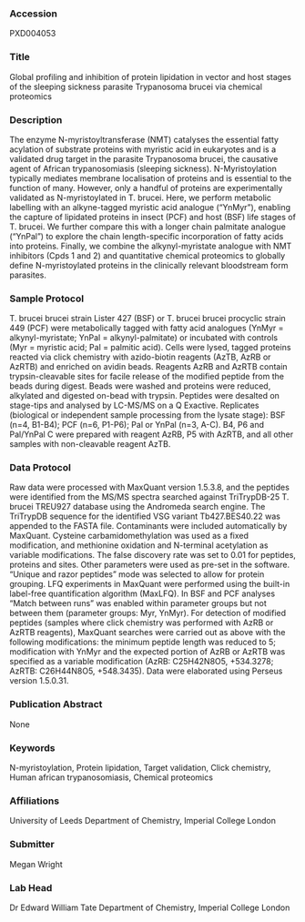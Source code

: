 ### Accession
PXD004053

### Title
Global profiling and inhibition of protein lipidation in vector and host stages of the sleeping sickness parasite Trypanosoma brucei via chemical proteomics

### Description
The enzyme N-myristoyltransferase (NMT) catalyses the essential fatty acylation of substrate proteins with myristic acid in eukaryotes and is a validated drug target in the parasite Trypanosoma brucei, the causative agent of African trypanosomiasis (sleeping sickness). N-Myristoylation typically mediates membrane localisation of proteins and is essential to the function of many. However, only a handful of proteins are experimentally validated as N-myristoylated in T. brucei. Here, we perform metabolic labelling with an alkyne-tagged myristic acid analogue (“YnMyr”), enabling the capture of lipidated proteins in insect (PCF) and host (BSF) life stages of T. brucei. We further compare this with a longer chain palmitate analogue (“YnPal”) to explore the chain length-specific incorporation of fatty acids into proteins. Finally, we combine the alkynyl-myristate analogue with NMT inhibitors (Cpds 1 and 2) and quantitative chemical proteomics to globally define N-myristoylated proteins in the clinically relevant bloodstream form parasites.

### Sample Protocol
T. brucei brucei strain Lister 427 (BSF) or T. brucei brucei procyclic strain 449 (PCF) were metabolically tagged with fatty acid analogues (YnMyr = alkynyl-myristate; YnPal = alkynyl-palmitate) or incubated with controls (Myr = myristic acid; Pal = palmitic acid). Cells were lysed, tagged proteins reacted via click chemistry with azido-biotin reagents (AzTB, AzRB or AzRTB) and enriched on avidin beads. Reagents AzRB and AzRTB contain trypsin-cleavable sites for facile release of the modified peptide from the beads during digest. Beads were washed and proteins were reduced, alkylated and digested on-bead with trypsin. Peptides were desalted on stage-tips and analysed by LC-MS/MS on a Q Exactive. Replicates (biological or independent sample processing from the lysate stage): BSF (n=4, B1-B4); PCF (n=6, P1-P6); Pal or YnPal (n=3, A-C). B4, P6 and Pal/YnPal C were prepared with reagent AzRB, P5 with AzRTB, and all other samples with non-cleavable reagent AzTB.

### Data Protocol
Raw data were processed with MaxQuant version 1.5.3.8, and the peptides were identified from the MS/MS spectra searched against TriTrypDB-25 T. brucei TREU927 database using the Andromeda search engine. The TriTrypDB sequence for the identified VSG variant Tb427.BES40.22 was appended to the FASTA file. Contaminants were included automatically by MaxQuant. Cysteine carbamidomethylation was used as a fixed modification, and methionine oxidation and N-terminal acetylation as variable modifications. The false discovery rate was set to 0.01 for peptides, proteins and sites. Other parameters were used as pre-set in the software. “Unique and razor peptides” mode was selected to allow for protein grouping. LFQ experiments in MaxQuant were performed using the built-in label-free quantification algorithm (MaxLFQ). In BSF and PCF analyses “Match between runs” was enabled within parameter groups but not between them (parameter groups: Myr, YnMyr). For detection of modified peptides (samples where click chemistry was performed with AzRB or AzRTB reagents), MaxQuant searches were carried out as above with the following modifications: the minimum peptide length was reduced to 5; modification with YnMyr and the expected portion of AzRB or AzRTB was specified as a variable modification (AzRB: C25H42N8O5, +534.3278; AzRTB: C26H44N8O5, +548.3435). Data were elaborated using Perseus version 1.5.0.31.

### Publication Abstract
None

### Keywords
N-myristoylation, Protein lipidation, Target validation, Click chemistry, Human african trypanosomiasis, Chemical proteomics

### Affiliations
University of Leeds
Department of Chemistry, Imperial College London

### Submitter
Megan Wright

### Lab Head
Dr Edward William Tate
Department of Chemistry, Imperial College London


